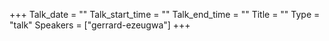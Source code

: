 +++
Talk_date = ""
Talk_start_time = ""
Talk_end_time = ""
Title = ""
Type = "talk"
Speakers = ["gerrard-ezeugwa"]
+++


